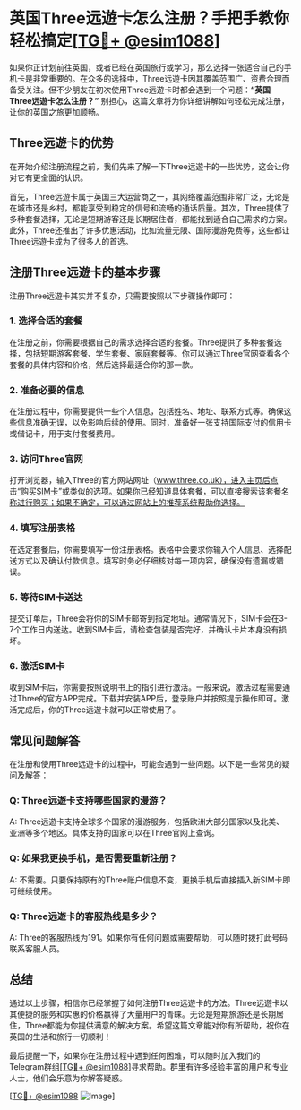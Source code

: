 # 英国Three远遊卡怎么注册？手把手教你轻松搞定[[TG💪+ @esim1088](https://t.me/s/esim1088)]

如果你正计划前往英国，或者已经在英国旅行或学习，那么选择一张适合自己的手机卡是非常重要的。在众多的选择中，Three远遊卡因其覆盖范围广、资费合理而备受关注。但不少朋友在初次使用Three远遊卡时都会遇到一个问题：**“英国Three远遊卡怎么注册？”** 别担心，这篇文章将为你详细讲解如何轻松完成注册，让你的英国之旅更加顺畅。

## Three远遊卡的优势

在开始介绍注册流程之前，我们先来了解一下Three远遊卡的一些优势，这会让你对它有更全面的认识。

首先，Three远遊卡属于英国三大运营商之一，其网络覆盖范围非常广泛，无论是在城市还是乡村，都能享受到稳定的信号和流畅的通话质量。其次，Three提供了多种套餐选择，无论是短期游客还是长期居住者，都能找到适合自己需求的方案。此外，Three还推出了许多优惠活动，比如流量无限、国际漫游免费等，这些都让Three远遊卡成为了很多人的首选。

## 注册Three远遊卡的基本步骤

注册Three远遊卡其实并不复杂，只需要按照以下步骤操作即可：

### 1. **选择合适的套餐**

在注册之前，你需要根据自己的需求选择合适的套餐。Three提供了多种套餐选择，包括短期游客套餐、学生套餐、家庭套餐等。你可以通过Three官网查看各个套餐的具体内容和价格，然后选择最适合你的那一款。

### 2. **准备必要的信息**

在注册过程中，你需要提供一些个人信息，包括姓名、地址、联系方式等。确保这些信息准确无误，以免影响后续的使用。同时，准备好一张支持国际支付的信用卡或借记卡，用于支付套餐费用。

### 3. **访问Three官网**

打开浏览器，输入Three的官方网站网址（www.three.co.uk），进入主页后点击“购买SIM卡”或类似的选项。如果你已经知道具体套餐，可以直接搜索该套餐名称进行购买；如果不确定，可以通过网站上的推荐系统帮助你选择。

### 4. **填写注册表格**

在选定套餐后，你需要填写一份注册表格。表格中会要求你输入个人信息、选择配送方式以及确认付款信息。填写时务必仔细核对每一项内容，确保没有遗漏或错误。

### 5. **等待SIM卡送达**

提交订单后，Three会将你的SIM卡邮寄到指定地址。通常情况下，SIM卡会在3-7个工作日内送达。收到SIM卡后，请检查包装是否完好，并确认卡片本身没有损坏。

### 6. **激活SIM卡**

收到SIM卡后，你需要按照说明书上的指引进行激活。一般来说，激活过程需要通过Three的官方APP完成。下载并安装APP后，登录账户并按照提示操作即可。激活完成后，你的Three远遊卡就可以正常使用了。

## 常见问题解答

在注册和使用Three远遊卡的过程中，可能会遇到一些问题。以下是一些常见的疑问及解答：

### Q: Three远遊卡支持哪些国家的漫游？

A: Three远遊卡支持全球多个国家的漫游服务，包括欧洲大部分国家以及北美、亚洲等多个地区。具体支持的国家可以在Three官网上查询。

### Q: 如果我更换手机，是否需要重新注册？

A: 不需要。只要保持原有的Three账户信息不变，更换手机后直接插入新SIM卡即可继续使用。

### Q: Three远遊卡的客服热线是多少？

A: Three的客服热线为191。如果你有任何问题或需要帮助，可以随时拨打此号码联系客服人员。

## 总结

通过以上步骤，相信你已经掌握了如何注册Three远遊卡的方法。Three远遊卡以其便捷的服务和实惠的价格赢得了大量用户的青睐。无论是短期旅游还是长期居住，Three都能为你提供满意的解决方案。希望这篇文章能对你有所帮助，祝你在英国的生活和旅行一切顺利！

最后提醒一下，如果你在注册过程中遇到任何困难，可以随时加入我们的Telegram群组[[TG💪+ @esim1088](https://t.me/s/esim1088)]寻求帮助。群里有许多经验丰富的用户和专业人士，他们会乐意为你解答疑惑。

[[TG💪+ @esim1088](https://t.me/s/esim1088) ![Image](https://i.postimg.cc/4NQfJmqS/Snipaste-2025-05-13-00-14-12.png)]
